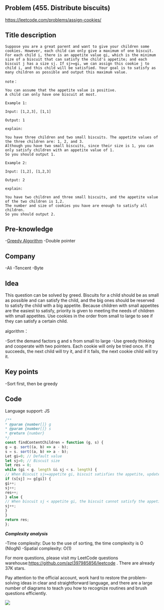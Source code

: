 ## Problem (455. Distribute biscuits)

https://leetcode.com/problems/assign-cookies/

## Title description

```
Suppose you are a great parent and want to give your children some cookies. However, each child can only give a maximum of one biscuit. For each child i, there is an appetite value gi, which is the minimum size of a biscuit that can satisfy the child's appetite; and each biscuit j has a size sj. If sj>=gi, we can assign this cookie j to child i, and this child will be satisfied. Your goal is to satisfy as many children as possible and output this maximum value.

note：

You can assume that the appetite value is positive.
A child can only have one biscuit at most.

Example 1:

Input: [1,2,3], [1,1]

Output: 1

explain:

You have three children and two small biscuits. The appetite values of the three children are: 1, 2, and 3.
Although you have two small biscuits, since their size is 1, you can only satisfy children with an appetite value of 1.
So you should output 1.

Example 2:

Input: [1,2], [1,2,3]

Output: 2

explain:

You have two children and three small biscuits, and the appetite value of the two children is 1,2.
The number and size of cookies you have are enough to satisfy all children.
So you should output 2.
```

## Pre-knowledge

-[Greedy Algorithm](https://github.com/azl397985856/leetcode/blob/master/thinkings/greedy.md)
-Double pointer

## Company

-Ali
-Tencent
-Byte

## Idea

This question can be solved by greed. Biscuits for a child should be as small as possible and can satisfy the child, and the big ones should be reserved to satisfy the child with a big appetite. Because children with small appetites are the easiest to satisfy, priority is given to meeting the needs of children with small appetites. Use cookies in the order from small to large to see if they can satisfy a certain child.

algorithm：

-Sort the demand factors g and s from small to large
-Use greedy thinking and cooperate with two pointers. Each cookie will only be tried once. If it succeeds, the next child will try it, and if it fails, the next cookie child will try it.

## Key points

-Sort first, then be greedy

## Code

Language support: JS

```js
/**
* @param {number[]} g
* @param {number[]} s
* @return {number}
*/
const findContentChildren = function (g, s) {
g = g. sort((a, b) => a - b);
s = s. sort((a, b) => a - b);
Let gi=0; // Default value
let sj=0; // Biscuit size
let res = 0;
while (gi < g. length && sj < s. length) {
// When Biscuit sj>=appetite gi, biscuit satisfies the appetite, updates the number of satisfied children and moves the pointer
if (s[sj] >= g[gi]) {
gi++;
sj++;
res++;
} else {
// When biscuit sj < appetite gi, the biscuit cannot satisfy the appetite and needs to be replaced with a larger one
sj++;
}
}
return res;
};
```

**_Complexity analysis_**

-Time complexity: Due to the use of sorting, the time complexity is O (NlogN)
-Spatial complexity: O(1)

For more questions, please visit my LeetCode questions warehouse:https://github.com/azl397985856/leetcode . There are already 37K stars.

Pay attention to the official account, work hard to restore the problem-solving ideas in clear and straightforward language, and there are a large number of diagrams to teach you how to recognize routines and brush questions efficiently.

![](https://tva1.sinaimg.cn/large/007S8ZIlly1gfcuzagjalj30p00dwabs.jpg)
